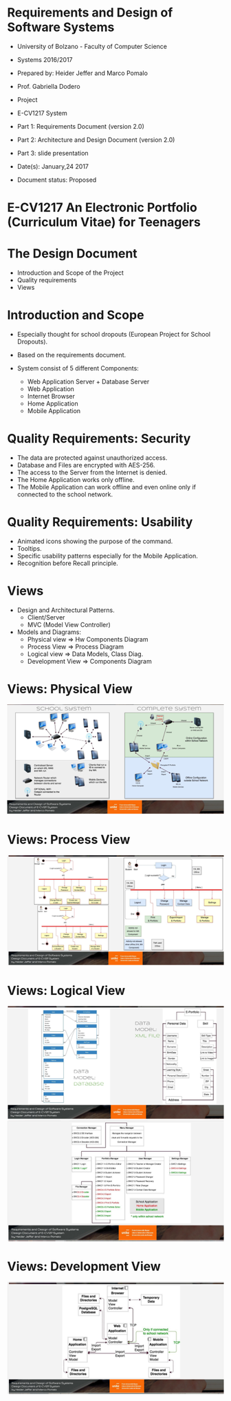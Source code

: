 # Requirements and Design of Software Systems
* University of Bolzano - Faculty of Computer Science
* Systems 2016/2017
* Prepared by: Heider Jeffer and Marco Pomalo
* Prof. Gabriella Dodero
* Project
* E-CV1217 System
* Part 1: Requirements Document (version 2.0)
* Part 2: Architecture and Design Document (version 2.0)
* Part 3: slide presentation

* Date(s): January,24 2017
* Document status: Proposed

# E-CV1217 An Electronic Portfolio (Curriculum Vitae) for Teenagers
# The Design Document
* Introduction and Scope of the Project
* Quality requirements
* Views
# Introduction and Scope
* Especially thought for school dropouts
(European Project for School Dropouts).

* Based on the requirements document.

* System consist of 5 different Components:
  * Web Application Server + Database Server
  * Web Application
  * Internet Browser
  * Home Application
  * Mobile Application

# Quality Requirements: Security

* The data are protected against unauthorized access.
* Database and Files are encrypted with AES-256.
* The access to the Server from the Internet is denied.
* The Home Application works only offline.
* The Mobile Application can work offline and even online only if connected to the school network.


# Quality Requirements: Usability
* Animated icons showing the purpose of the command.
* Tooltips.
* Specific usability patterns especially for the Mobile Application.
* Recognition before Recall principle.


# Views
* Design and Architectural Patterns.
     * Client/Server
     * MVC (Model View Controller)
* Models and Diagrams:
     * Physical view ⇒ Hw Components Diagram
     * Process View ⇒ Process Diagram
     * Logical view ⇒ Data Models, Class Diag.
     * Development View ⇒ Components Diagram


# Views: Physical View
![image](https://github.com/HeiderJeffer/Project-for-Requirements-and-Design-of-Software-Systems/blob/main/img/1.PNG)

# Views: Process View
![image](https://github.com/HeiderJeffer/Project-for-Requirements-and-Design-of-Software-Systems/blob/main/img/2.PNG)

# Views: Logical View
![image](https://github.com/HeiderJeffer/Project-for-Requirements-and-Design-of-Software-Systems/blob/main/img/5.PNG)
![image](https://github.com/HeiderJeffer/Project-for-Requirements-and-Design-of-Software-Systems/blob/main/img/3.PNG)

# Views: Development View
![image](https://github.com/HeiderJeffer/Project-for-Requirements-and-Design-of-Software-Systems/blob/main/img/4.PNG)






